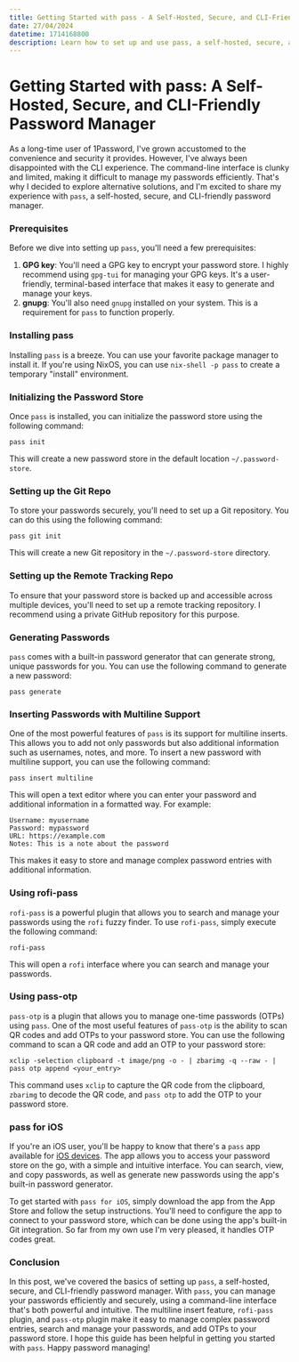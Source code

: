 ```yaml
---
title: Getting Started with pass - A Self-Hosted, Secure, and CLI-Friendly Password Manager
date: 27/04/2024
datetime: 1714168800
description: Learn how to set up and use pass, a self-hosted, secure, and CLI-friendly password manager, to efficiently manage your passwords with features like multiline inserts, rofi-pass, and pass-otp.
---
```


# Getting Started with pass: A Self-Hosted, Secure, and CLI-Friendly Password Manager

As a long-time user of 1Password, I've grown accustomed to the convenience and security it provides. However, I've always been disappointed with the CLI experience. The command-line interface is clunky and limited, making it difficult to manage my passwords efficiently. That's why I decided to explore alternative solutions, and I'm excited to share my experience with `pass`, a self-hosted, secure, and CLI-friendly password manager.

### Prerequisites

Before we dive into setting up `pass`, you'll need a few prerequisites:

1. **GPG key**: You'll need a GPG key to encrypt your password store. I highly recommend using `gpg-tui` for managing your GPG keys. It's a user-friendly, terminal-based interface that makes it easy to generate and manage your keys.
2. **gnupg**: You'll also need `gnupg` installed on your system. This is a requirement for `pass` to function properly.

### Installing pass

Installing `pass` is a breeze. You can use your favorite package manager to install it. If you're using NixOS, you can use `nix-shell -p pass` to create a temporary "install" environment.

### Initializing the Password Store

Once `pass` is installed, you can initialize the password store using the following command:

```
pass init
```

This will create a new password store in the default location `~/.password-store`.

### Setting up the Git Repo

To store your passwords securely, you'll need to set up a Git repository. You can do this using the following command:

```
pass git init
```

This will create a new Git repository in the `~/.password-store` directory.

### Setting up the Remote Tracking Repo

To ensure that your password store is backed up and accessible across multiple devices, you'll need to set up a remote tracking repository. I recommend using a private GitHub repository for this purpose.

### Generating Passwords

`pass` comes with a built-in password generator that can generate strong, unique passwords for you. You can use the following command to generate a new password:

```
pass generate
```

### Inserting Passwords with Multiline Support

One of the most powerful features of `pass` is its support for multiline inserts. This allows you to add not only passwords but also additional information such as usernames, notes, and more. To insert a new password with multiline support, you can use the following command:

```
pass insert multiline
```

This will open a text editor where you can enter your password and additional information in a formatted way. For example:

```
Username: myusername
Password: mypassword
URL: https://example.com
Notes: This is a note about the password
```

This makes it easy to store and manage complex password entries with additional information.

### Using rofi-pass

`rofi-pass` is a powerful plugin that allows you to search and manage your passwords using the `rofi` fuzzy finder. To use `rofi-pass`, simply execute the following command:

```
rofi-pass
```

This will open a `rofi` interface where you can search and manage your passwords.

### Using pass-otp

`pass-otp` is a plugin that allows you to manage one-time passwords (OTPs) using `pass`. One of the most useful features of `pass-otp` is the ability to scan QR codes and add OTPs to your password store. You can use the following command to scan a QR code and add an OTP to your password store:

```
xclip -selection clipboard -t image/png -o - | zbarimg -q --raw - | pass otp append <your_entry>
```

This command uses `xclip` to capture the QR code from the clipboard, `zbarimg` to decode the QR code, and `pass otp` to add the OTP to your password store.

### pass for iOS

If you're an iOS user, you'll be happy to know that there's a `pass` app available for [iOS devices](https://github.com/mssun/passforios). The app allows you to access your password store on the go, with a simple and intuitive interface. You can search, view, and copy passwords, as well as generate new passwords using the app's built-in password generator.

To get started with `pass for iOS`, simply download the app from the App Store and follow the setup instructions. You'll need to configure the app to connect to your password store, which can be done using the app's built-in Git integration. So far from my own use I'm very pleased, it handles OTP codes great.

### Conclusion

In this post, we've covered the basics of setting up `pass`, a self-hosted, secure, and CLI-friendly password manager. With `pass`, you can manage your passwords efficiently and securely, using a command-line interface that's both powerful and intuitive. The multiline insert feature, `rofi-pass` plugin, and `pass-otp` plugin make it easy to manage complex password entries, search and manage your passwords, and add OTPs to your password store. I hope this guide has been helpful in getting you started with `pass`. Happy password managing!
